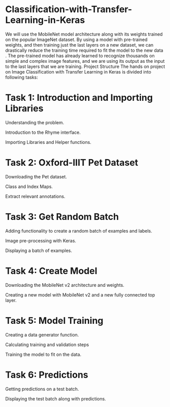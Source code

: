 # Classification-with-Transfer-Learning-in-Keras

We will use the MobileNet model architecture along with its weights trained on the popular ImageNet dataset. By using a model with pre-trained weights, and then training just the last layers on a new dataset, we can drastically reduce the training time required to fit the model to the new data . The pre-trained model has already learned to recognize thousands on simple and complex image features, and we are using its output as the input to the last layers that we are training.
Project Structure
The hands on project on Image Classification with Transfer Learning in Keras is divided into following tasks:

# Task 1: Introduction and Importing Libraries
Understanding the problem.

Introduction to the Rhyme interface.

Importing Libraries and Helper functions.

# Task 2: Oxford-IIIT Pet Dataset
Downloading the Pet dataset.

Class and Index Maps.

Extract relevant annotations.

# Task 3: Get Random Batch
Adding functionality to create a random batch of examples and labels.

Image pre-processing with Keras.

Displaying a batch of examples.

# Task 4: Create Model
Downloading the MobileNet v2 architecture and weights.

Creating a new model with MobileNet v2 and a new fully connected top layer.

# Task 5: Model Training
Creating a data generator function.

Calculating training and validation steps

Training the model to fit on the data.

# Task 6: Predictions
Getting predictions on a test batch.

Displaying the test batch along with predictions.
